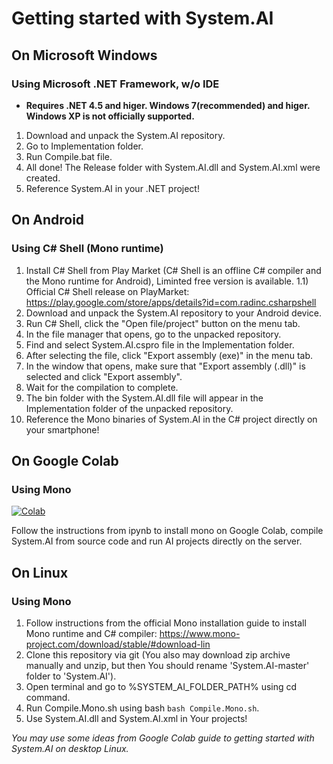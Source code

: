 # Getting started with System.AI

## On Microsoft Windows

### Using Microsoft .NET Framework, w/o IDE

* **Requires .NET 4.5 and higer. Windows 7(recommended) and higer. Windows XP is not officially supported.**

1) Download and unpack the System.AI repository.
2) Go to Implementation folder.
3) Run Compile.bat file.
4) All done! The Release folder with System.AI.dll and System.AI.xml were created.
5) Reference System.AI in your .NET project!

## On Android

### Using C# Shell (Mono runtime)

1) Install C# Shell from Play Market (C# Shell is an offline C# compiler and the Mono runtime for Android), Liminted free version is available.
1.1)  Official C# Shell release on PlayMarket: https://play.google.com/store/apps/details?id=com.radinc.csharpshell
2) Download and unpack the System.AI repository to your Android device.
3) Run C# Shell, click the "Open file/project" button on the menu tab.
4) In the file manager that opens, go to the unpacked repository.
5) Find and select System.AI.cspro file in the Implementation folder.
6) After selecting the file, click "Export assembly (exe)" in the menu tab.
7) In the window that opens, make sure that "Export assembly (.dll)" is selected and click "Export assembly".
8) Wait for the compilation to complete.
9) The bin folder with the System.AI.dll file will appear in the Implementation folder of the unpacked repository.
10) Reference the Mono binaries of System.AI in the C# project directly on your smartphone!

## On Google Colab

### Using Mono

[![Colab](https://colab.research.google.com/assets/colab-badge.svg)](https://colab.research.google.com/github/ColorfulSoft/System.AI/blob/master/Docs/System.AI.ipynb)

Follow the instructions from ipynb to install mono on Google Colab, compile System.AI from source code and run AI projects directly on the server.

## On Linux

### Using Mono

1) Follow instructions from the official Mono installation guide to install Mono runtime and C# compiler: https://www.mono-project.com/download/stable/#download-lin
2) Clone this repository via git (You also may download zip archive manually and unzip, but then You should rename 'System.AI-master' folder to 'System.AI').
3) Open terminal and go to %SYSTEM_AI_FOLDER_PATH% using cd command.
4) Run Compile.Mono.sh using bash `bash Compile.Mono.sh`.
5) Use System.AI.dll and System.AI.xml in Your projects!

*You may use some ideas from Google Colab guide to getting started with System.AI on desktop Linux.*
